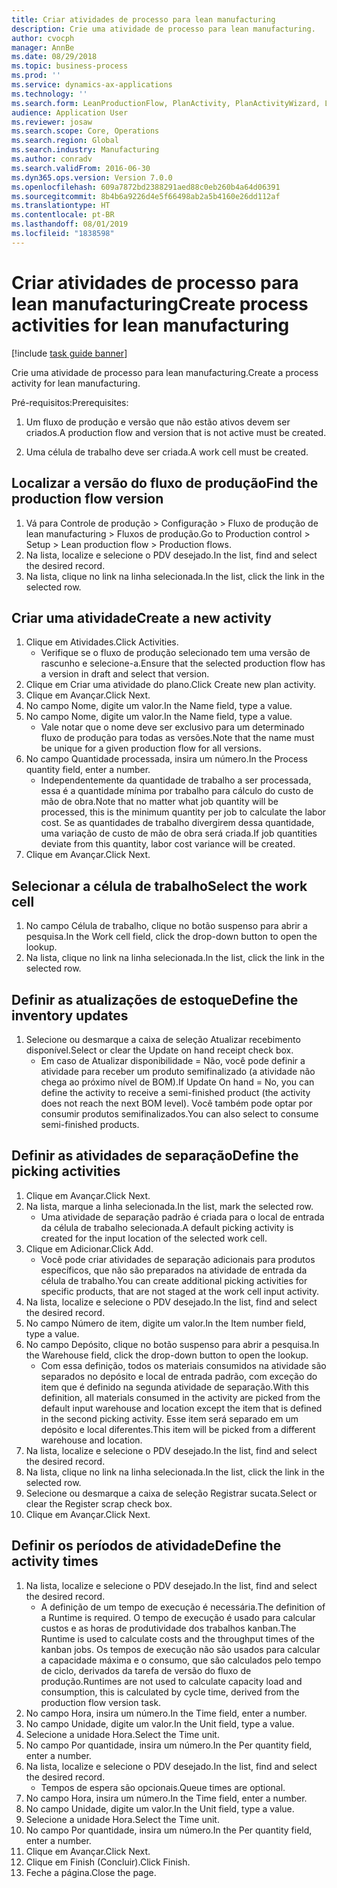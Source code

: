 ```yaml
---
title: Criar atividades de processo para lean manufacturing
description: Crie uma atividade de processo para lean manufacturing.
author: cvocph
manager: AnnBe
ms.date: 08/29/2018
ms.topic: business-process
ms.prod: ''
ms.service: dynamics-ax-applications
ms.technology: ''
ms.search.form: LeanProductionFlow, PlanActivity, PlanActivityWizard, LeanWorkCellLookup, InventLocationIdLookup
audience: Application User
ms.reviewer: josaw
ms.search.scope: Core, Operations
ms.search.region: Global
ms.search.industry: Manufacturing
ms.author: conradv
ms.search.validFrom: 2016-06-30
ms.dyn365.ops.version: Version 7.0.0
ms.openlocfilehash: 609a7872bd2388291aed88c0eb260b4a64d06391
ms.sourcegitcommit: 8b4b6a9226d4e5f66498ab2a5b4160e26dd112af
ms.translationtype: HT
ms.contentlocale: pt-BR
ms.lasthandoff: 08/01/2019
ms.locfileid: "1838598"
---
```

# <a name="create-process-activities-for-lean-manufacturing"></a><span data-ttu-id="dd781-103">Criar atividades de processo para lean manufacturing</span><span class="sxs-lookup"><span data-stu-id="dd781-103">Create process activities for lean manufacturing</span></span>

[!include [task guide banner](../../includes/task-guide-banner.md)]

<span data-ttu-id="dd781-104">Crie uma atividade de processo para lean manufacturing.</span><span class="sxs-lookup"><span data-stu-id="dd781-104">Create a process activity for lean manufacturing.</span></span> 

<span data-ttu-id="dd781-105">Pré-requisitos:</span><span class="sxs-lookup"><span data-stu-id="dd781-105">Prerequisites:</span></span> 

1. <span data-ttu-id="dd781-106">Um fluxo de produção e versão que não estão ativos devem ser criados.</span><span class="sxs-lookup"><span data-stu-id="dd781-106">A production flow and version that is not active must be created.</span></span>

2. <span data-ttu-id="dd781-107">Uma célula de trabalho deve ser criada.</span><span class="sxs-lookup"><span data-stu-id="dd781-107">A work cell must be created.</span></span>


## <a name="find-the-production-flow-version"></a><span data-ttu-id="dd781-108">Localizar a versão do fluxo de produção</span><span class="sxs-lookup"><span data-stu-id="dd781-108">Find the production flow version</span></span>
1. <span data-ttu-id="dd781-109">Vá para Controle de produção > Configuração > Fluxo de produção de lean manufacturing > Fluxos de produção.</span><span class="sxs-lookup"><span data-stu-id="dd781-109">Go to Production control > Setup > Lean production flow > Production flows.</span></span>
2. <span data-ttu-id="dd781-110">Na lista, localize e selecione o PDV desejado.</span><span class="sxs-lookup"><span data-stu-id="dd781-110">In the list, find and select the desired record.</span></span>
3. <span data-ttu-id="dd781-111">Na lista, clique no link na linha selecionada.</span><span class="sxs-lookup"><span data-stu-id="dd781-111">In the list, click the link in the selected row.</span></span>

## <a name="create-a-new-activity"></a><span data-ttu-id="dd781-112">Criar uma atividade</span><span class="sxs-lookup"><span data-stu-id="dd781-112">Create a new activity</span></span>
1. <span data-ttu-id="dd781-113">Clique em Atividades.</span><span class="sxs-lookup"><span data-stu-id="dd781-113">Click Activities.</span></span>
    * <span data-ttu-id="dd781-114">Verifique se o fluxo de produção selecionado tem uma versão de rascunho e selecione-a.</span><span class="sxs-lookup"><span data-stu-id="dd781-114">Ensure that the selected production flow has a version in draft and select that version.</span></span>  
2. <span data-ttu-id="dd781-115">Clique em Criar uma atividade do plano.</span><span class="sxs-lookup"><span data-stu-id="dd781-115">Click Create new plan activity.</span></span>
3. <span data-ttu-id="dd781-116">Clique em Avançar.</span><span class="sxs-lookup"><span data-stu-id="dd781-116">Click Next.</span></span>
4. <span data-ttu-id="dd781-117">No campo Nome, digite um valor.</span><span class="sxs-lookup"><span data-stu-id="dd781-117">In the Name field, type a value.</span></span>
5. <span data-ttu-id="dd781-118">No campo Nome, digite um valor.</span><span class="sxs-lookup"><span data-stu-id="dd781-118">In the Name field, type a value.</span></span>
    * <span data-ttu-id="dd781-119">Vale notar que o nome deve ser exclusivo para um determinado fluxo de produção para todas as versões.</span><span class="sxs-lookup"><span data-stu-id="dd781-119">Note that the name must be unique for a given production flow for all versions.</span></span>  
6. <span data-ttu-id="dd781-120">No campo Quantidade processada, insira um número.</span><span class="sxs-lookup"><span data-stu-id="dd781-120">In the Process quantity field, enter a number.</span></span>
    * <span data-ttu-id="dd781-121">Independentemente da quantidade de trabalho a ser processada, essa é a quantidade mínima por trabalho para cálculo do custo de mão de obra.</span><span class="sxs-lookup"><span data-stu-id="dd781-121">Note that no matter what job quantity will be processed, this is the minimum quantity per job to calculate the labor cost.</span></span> <span data-ttu-id="dd781-122">Se as quantidades de trabalho divergirem dessa quantidade, uma variação de custo de mão de obra será criada.</span><span class="sxs-lookup"><span data-stu-id="dd781-122">If job quantities deviate from this quantity, labor cost variance will be created.</span></span>  
7. <span data-ttu-id="dd781-123">Clique em Avançar.</span><span class="sxs-lookup"><span data-stu-id="dd781-123">Click Next.</span></span>

## <a name="select-the-work-cell"></a><span data-ttu-id="dd781-124">Selecionar a célula de trabalho</span><span class="sxs-lookup"><span data-stu-id="dd781-124">Select the work cell</span></span>
1. <span data-ttu-id="dd781-125">No campo Célula de trabalho, clique no botão suspenso para abrir a pesquisa.</span><span class="sxs-lookup"><span data-stu-id="dd781-125">In the Work cell field, click the drop-down button to open the lookup.</span></span>
2. <span data-ttu-id="dd781-126">Na lista, clique no link na linha selecionada.</span><span class="sxs-lookup"><span data-stu-id="dd781-126">In the list, click the link in the selected row.</span></span>

## <a name="define-the-inventory-updates"></a><span data-ttu-id="dd781-127">Definir as atualizações de estoque</span><span class="sxs-lookup"><span data-stu-id="dd781-127">Define the inventory updates</span></span>
1. <span data-ttu-id="dd781-128">Selecione ou desmarque a caixa de seleção Atualizar recebimento disponível.</span><span class="sxs-lookup"><span data-stu-id="dd781-128">Select or clear the Update on hand receipt check box.</span></span>
    * <span data-ttu-id="dd781-129">Em caso de Atualizar disponibilidade = Não, você pode definir a atividade para receber um produto semifinalizado (a atividade não chega ao próximo nível de BOM).</span><span class="sxs-lookup"><span data-stu-id="dd781-129">If Update On hand = No, you can define the activity to receive a semi-finished product (the activity does not reach the next BOM level).</span></span>    <span data-ttu-id="dd781-130">Você também pode optar por consumir produtos semifinalizados.</span><span class="sxs-lookup"><span data-stu-id="dd781-130">You can also select to consume semi-finished products.</span></span>  

## <a name="define-the-picking-activities"></a><span data-ttu-id="dd781-131">Definir as atividades de separação</span><span class="sxs-lookup"><span data-stu-id="dd781-131">Define the picking activities</span></span>
1. <span data-ttu-id="dd781-132">Clique em Avançar.</span><span class="sxs-lookup"><span data-stu-id="dd781-132">Click Next.</span></span>
2. <span data-ttu-id="dd781-133">Na lista, marque a linha selecionada.</span><span class="sxs-lookup"><span data-stu-id="dd781-133">In the list, mark the selected row.</span></span>
    * <span data-ttu-id="dd781-134">Uma atividade de separação padrão é criada para o local de entrada da célula de trabalho selecionada.</span><span class="sxs-lookup"><span data-stu-id="dd781-134">A default picking activity is created for the input location of the selected work cell.</span></span>  
3. <span data-ttu-id="dd781-135">Clique em Adicionar.</span><span class="sxs-lookup"><span data-stu-id="dd781-135">Click Add.</span></span>
    * <span data-ttu-id="dd781-136">Você pode criar atividades de separação adicionais para produtos específicos, que não são preparados na atividade de entrada da célula de trabalho.</span><span class="sxs-lookup"><span data-stu-id="dd781-136">You can create additional picking activities for specific products, that are not staged at the work cell input activity.</span></span>  
4. <span data-ttu-id="dd781-137">Na lista, localize e selecione o PDV desejado.</span><span class="sxs-lookup"><span data-stu-id="dd781-137">In the list, find and select the desired record.</span></span>
5. <span data-ttu-id="dd781-138">No campo Número de item, digite um valor.</span><span class="sxs-lookup"><span data-stu-id="dd781-138">In the Item number field, type a value.</span></span>
6. <span data-ttu-id="dd781-139">No campo Depósito, clique no botão suspenso para abrir a pesquisa.</span><span class="sxs-lookup"><span data-stu-id="dd781-139">In the Warehouse field, click the drop-down button to open the lookup.</span></span>
    * <span data-ttu-id="dd781-140">Com essa definição, todos os materiais consumidos na atividade são separados no depósito e local de entrada padrão, com exceção do item que é definido na segunda atividade de separação.</span><span class="sxs-lookup"><span data-stu-id="dd781-140">With this definition, all materials consumed in the activity are picked from the default input warehouse and location except the item that is defined in the second picking activity.</span></span> <span data-ttu-id="dd781-141">Esse item será separado em um depósito e local diferentes.</span><span class="sxs-lookup"><span data-stu-id="dd781-141">This item will be picked from a different warehouse and location.</span></span>  
7. <span data-ttu-id="dd781-142">Na lista, localize e selecione o PDV desejado.</span><span class="sxs-lookup"><span data-stu-id="dd781-142">In the list, find and select the desired record.</span></span>
8. <span data-ttu-id="dd781-143">Na lista, clique no link na linha selecionada.</span><span class="sxs-lookup"><span data-stu-id="dd781-143">In the list, click the link in the selected row.</span></span>
9. <span data-ttu-id="dd781-144">Selecione ou desmarque a caixa de seleção Registrar sucata.</span><span class="sxs-lookup"><span data-stu-id="dd781-144">Select or clear the Register scrap check box.</span></span>
10. <span data-ttu-id="dd781-145">Clique em Avançar.</span><span class="sxs-lookup"><span data-stu-id="dd781-145">Click Next.</span></span>

## <a name="define-the-activity-times"></a><span data-ttu-id="dd781-146">Definir os períodos de atividade</span><span class="sxs-lookup"><span data-stu-id="dd781-146">Define the activity times</span></span>
1. <span data-ttu-id="dd781-147">Na lista, localize e selecione o PDV desejado.</span><span class="sxs-lookup"><span data-stu-id="dd781-147">In the list, find and select the desired record.</span></span>
    * <span data-ttu-id="dd781-148">A definição de um tempo de execução é necessária.</span><span class="sxs-lookup"><span data-stu-id="dd781-148">The definition of a Runtime is required.</span></span> <span data-ttu-id="dd781-149">O tempo de execução é usado para calcular custos e as horas de produtividade dos trabalhos kanban.</span><span class="sxs-lookup"><span data-stu-id="dd781-149">The Runtime is used to calculate costs and the throughput times of the kanban jobs.</span></span> <span data-ttu-id="dd781-150">Os tempos de execução não são usados para calcular a capacidade máxima e o consumo, que são calculados pelo tempo de ciclo, derivados da tarefa de versão do fluxo de produção.</span><span class="sxs-lookup"><span data-stu-id="dd781-150">Runtimes are not used to calculate capacity load and consumption, this is calculated by cycle time, derived from the production flow version task.</span></span>  
2. <span data-ttu-id="dd781-151">No campo Hora, insira um número.</span><span class="sxs-lookup"><span data-stu-id="dd781-151">In the Time field, enter a number.</span></span>
3. <span data-ttu-id="dd781-152">No campo Unidade, digite um valor.</span><span class="sxs-lookup"><span data-stu-id="dd781-152">In the Unit field, type a value.</span></span>
4. <span data-ttu-id="dd781-153">Selecione a unidade Hora.</span><span class="sxs-lookup"><span data-stu-id="dd781-153">Select the Time unit.</span></span>
5. <span data-ttu-id="dd781-154">No campo Por quantidade, insira um número.</span><span class="sxs-lookup"><span data-stu-id="dd781-154">In the Per quantity field, enter a number.</span></span>
6. <span data-ttu-id="dd781-155">Na lista, localize e selecione o PDV desejado.</span><span class="sxs-lookup"><span data-stu-id="dd781-155">In the list, find and select the desired record.</span></span>
    * <span data-ttu-id="dd781-156">Tempos de espera são opcionais.</span><span class="sxs-lookup"><span data-stu-id="dd781-156">Queue times are optional.</span></span>  
7. <span data-ttu-id="dd781-157">No campo Hora, insira um número.</span><span class="sxs-lookup"><span data-stu-id="dd781-157">In the Time field, enter a number.</span></span>
8. <span data-ttu-id="dd781-158">No campo Unidade, digite um valor.</span><span class="sxs-lookup"><span data-stu-id="dd781-158">In the Unit field, type a value.</span></span>
9. <span data-ttu-id="dd781-159">Selecione a unidade Hora.</span><span class="sxs-lookup"><span data-stu-id="dd781-159">Select the Time unit.</span></span>
10. <span data-ttu-id="dd781-160">No campo Por quantidade, insira um número.</span><span class="sxs-lookup"><span data-stu-id="dd781-160">In the Per quantity field, enter a number.</span></span>
11. <span data-ttu-id="dd781-161">Clique em Avançar.</span><span class="sxs-lookup"><span data-stu-id="dd781-161">Click Next.</span></span>
12. <span data-ttu-id="dd781-162">Clique em Finish (Concluir).</span><span class="sxs-lookup"><span data-stu-id="dd781-162">Click Finish.</span></span>
13. <span data-ttu-id="dd781-163">Feche a página.</span><span class="sxs-lookup"><span data-stu-id="dd781-163">Close the page.</span></span>

